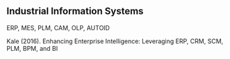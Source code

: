 ## Industrial Information Systems

ERP, MES, PLM, CAM, OLP, AUTOID

Kale (2016). Enhancing Enterprise Intelligence: Leveraging ERP, CRM, SCM, PLM, BPM, and BI

